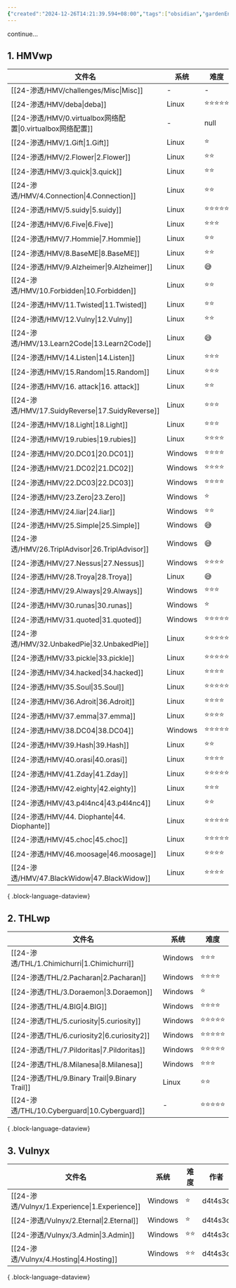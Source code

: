 ```yaml
---
{"created":"2024-12-26T14:21:39.594+08:00","tags":["obsidian","gardenEntry"],"Type":"null","dg-publish":true,"dg-home":"true","permalink":"/40-Obsidian/Home/","dgPassFrontmatter":true,"noteIcon":"2"}
---
```


continue...
## 1. HMVwp
| 文件名                                                 | 系统      | 难度         | 作者         |
| --------------------------------------------------- | ------- | ---------- | ---------- |
| [[24-渗透/HMV/challenges/Misc\|Misc]]              | \-      | \-         | \-         |
| [[24-渗透/HMV/deba\|deba]]                         | Linux   | ⭐️⭐️⭐️⭐️⭐️ | nolose     |
| [[24-渗透/HMV/0.virtualbox网络配置\|0.virtualbox网络配置]] | \-      | null       | null       |
| [[24-渗透/HMV/1.Gift\|1.Gift]]                     | Linux   | ⭐️         | sml        |
| [[24-渗透/HMV/2.Flower\|2.Flower]]                 | Linux   | ⭐️⭐️       | sml        |
| [[24-渗透/HMV/3.quick\|3.quick]]                   | Linux   | ⭐️⭐️       | sml        |
| [[24-渗透/HMV/4.Connection\|4.Connection]]         | Linux   | ⭐️⭐️       | whitecr0wz |
| [[24-渗透/HMV/5.suidy\|5.suidy]]                   | Linux   | ⭐️⭐️⭐️⭐️⭐️ | sml        |
| [[24-渗透/HMV/6.Five\|6.Five]]                     | Linux   | ⭐️⭐️⭐️     | sml        |
| [[24-渗透/HMV/7.Hommie\|7.Hommie]]                 | Linux   | ⭐️⭐️       | sml        |
| [[24-渗透/HMV/8.BaseME\|8.BaseME]]                 | Linux   | ⭐️⭐️       | sml        |
| [[24-渗透/HMV/9.Alzheimer\|9.Alzheimer]]           | Linux   | 😅         | sml        |
| [[24-渗透/HMV/10.Forbidden\|10.Forbidden]]         | Linux   | ⭐️⭐️       | sml        |
| [[24-渗透/HMV/11.Twisted\|11.Twisted]]             | Linux   | ⭐️⭐️       | sml        |
| [[24-渗透/HMV/12.Vulny\|12.Vulny]]                 | Linux   | ⭐️⭐️       | sml        |
| [[24-渗透/HMV/13.Learn2Code\|13.Learn2Code]]       | Linux   | 😅         | x4v1l0k    |
| [[24-渗透/HMV/14.Listen\|14.Listen]]               | Linux   | ⭐️⭐️⭐️     | sml        |
| [[24-渗透/HMV/15.Random\|15.Random]]               | Linux   | ⭐️⭐️⭐️     | sml        |
| [[24-渗透/HMV/16. attack\|16. attack]]             | Linux   | ⭐️⭐️       | sml        |
| [[24-渗透/HMV/17.SuidyReverse\|17.SuidyReverse]]   | Linux   | ⭐️⭐️⭐️     | sml        |
| [[24-渗透/HMV/18.Light\|18.Light]]                 | Linux   | ⭐️⭐️⭐️     | sml        |
| [[24-渗透/HMV/19.rubies\|19.rubies]]               | Linux   | ⭐️⭐️⭐️⭐️   | ch4rm      |
| [[24-渗透/HMV/20.DC01\|20.DC01]]                   | Windows | ⭐️⭐️⭐️⭐️   | josemlwdf  |
| [[24-渗透/HMV/21.DC02\|21.DC02]]                   | Windows | ⭐️⭐️⭐️⭐️   | josemlwdf  |
| [[24-渗透/HMV/22.DC03\|22.DC03]]                   | Windows | ⭐️⭐️⭐️⭐️   | josemlwdf  |
| [[24-渗透/HMV/23.Zero\|23.Zero]]                   | Windows | ⭐️         | ruycr4ft   |
| [[24-渗透/HMV/24.liar\|24.liar]]                   | Windows | ⭐️⭐️       | sml        |
| [[24-渗透/HMV/25.Simple\|25.Simple]]               | Windows | 😅         | GatoGamer  |
| [[24-渗透/HMV/26.TriplAdvisor\|26.TriplAdvisor]]   | Windows | 😅         | josemlwdf  |
| [[24-渗透/HMV/27.Nessus\|27.Nessus]]               | Windows | ⭐️⭐️⭐️⭐️   | josemlwdf  |
| [[24-渗透/HMV/28.Troya\|28.Troya]]                 | Linux   | 😅         | sml        |
| [[24-渗透/HMV/29.Always\|29.Always]]               | Windows | ⭐️⭐️⭐️     | ysnmrtksk  |
| [[24-渗透/HMV/30.runas\|30.runas]]                 | Windows | ⭐️         | ysnmrtksk  |
| [[24-渗透/HMV/31.quoted\|31.quoted]]               | Windows | ⭐️⭐️⭐️⭐️⭐️ | ysnmrtksk  |
| [[24-渗透/HMV/32.UnbakedPie\|32.UnbakedPie]]       | Linux   | ⭐️⭐️⭐️⭐️⭐️ | ch4rm      |
| [[24-渗透/HMV/33.pickle\|33.pickle]]               | Linux   | ⭐️⭐️⭐️⭐️⭐️ | 0xEEX75    |
| [[24-渗透/HMV/34.hacked\|34.hacked]]               | Linux   | ⭐️⭐️⭐️⭐️   | sml        |
| [[24-渗透/HMV/35.Soul\|35.Soul]]                   | Linux   | ⭐️⭐️⭐️⭐️⭐️ | sml        |
| [[24-渗透/HMV/36.Adroit\|36.Adroit]]               | Linux   | ⭐️⭐️⭐️⭐️   | alienum    |
| [[24-渗透/HMV/37.emma\|37.emma]]                   | Linux   | ⭐️⭐️⭐️⭐️   | Emma       |
| [[24-渗透/HMV/38.DC04\|38.DC04]]                   | Windows | ⭐️⭐️⭐️⭐️⭐️ | josemlwdf  |
| [[24-渗透/HMV/39.Hash\|39.Hash]]                   | Linux   | ⭐️⭐️       | sml        |
| [[24-渗透/HMV/40.orasi\|40.orasi]]                 | Linux   | ⭐️⭐️⭐️⭐️   | alienum    |
| [[24-渗透/HMV/41.Zday\|41.Zday]]                   | Linux   | ⭐️⭐️⭐️⭐️⭐️ | sml        |
| [[24-渗透/HMV/42.eighty\|42.eighty]]               | Linux   | ⭐️⭐️⭐️     | sml        |
| [[24-渗透/HMV/43.p4l4nc4\|43.p4l4nc4]]             | Linux   | ⭐️⭐️       | elpensador |
| [[24-渗透/HMV/44. Diophante\|44. Diophante]]       | Linux   | ⭐️⭐️⭐️⭐️⭐️ | cromiphi   |
| [[24-渗透/HMV/45.choc\|45.choc]]                   | Linux   | ⭐️⭐️⭐️⭐️⭐️ | cromiphi   |
| [[24-渗透/HMV/46.moosage\|46.moosage]]             | Linux   | ⭐️⭐️⭐️⭐️   | sml        |
| [[24-渗透/HMV/47.BlackWidow\|47.BlackWidow]]       | Linux   | ⭐️⭐️⭐️⭐️   | 0xJin      |

{ .block-language-dataview}
## 2. THLwp 
| 文件名                                             | 系统      | 难度         |
| ----------------------------------------------- | ------- | ---------- |
| [[24-渗透/THL/1.Chimichurri\|1.Chimichurri]]   | Windows | ⭐️⭐️⭐️     |
| [[24-渗透/THL/2.Pacharan\|2.Pacharan]]         | Windows | ⭐️⭐️⭐️⭐️   |
| [[24-渗透/THL/3.Doraemon\|3.Doraemon]]         | Windows | ⭐️         |
| [[24-渗透/THL/4.BIG\|4.BIG]]                   | Windows | ⭐️⭐️⭐️⭐️   |
| [[24-渗透/THL/5.curiosity\|5.curiosity]]       | Windows | ⭐️⭐️⭐️⭐️⭐️ |
| [[24-渗透/THL/6.curiosity2\|6.curiosity2]]     | Windows | ⭐️⭐️⭐️⭐️⭐️ |
| [[24-渗透/THL/7.Pildoritas\|7.Pildoritas]]     | Windows | ⭐️⭐️⭐️⭐️⭐️ |
| [[24-渗透/THL/8.Milanesa\|8.Milanesa]]         | Windows | ⭐️⭐️⭐️     |
| [[24-渗透/THL/9.Binary Trail\|9.Binary Trail]] | Linux   | ⭐️⭐️       |
| [[24-渗透/THL/10.Cyberguard\|10.Cyberguard]]   | \-      | ⭐️⭐️⭐️⭐️⭐️ |

{ .block-language-dataview}
## 3. Vulnyx
| 文件名                                            | 系统      | 难度   | 作者      |
| ---------------------------------------------- | ------- | ---- | ------- |
| [[24-渗透/Vulnyx/1.Experience\|1.Experience]] | Windows | ⭐️   | d4t4s3c |
| [[24-渗透/Vulnyx/2.Eternal\|2.Eternal]]       | Windows | ⭐️   | d4t4s3c |
| [[24-渗透/Vulnyx/3.Admin\|3.Admin]]           | Windows | ⭐️⭐  | d4t4s3c |
| [[24-渗透/Vulnyx/4.Hosting\|4.Hosting]]       | Windows | ⭐️⭐️ | d4t4s3c |

{ .block-language-dataview}


